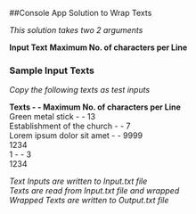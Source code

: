 ##Console App Solution to Wrap Texts

*This solution takes two 2 arguments*

**Input Text**
**Maximum No. of characters per Line**

### Sample Input Texts

*Copy the following texts as test inputs*

**Texts                           -             -      Maximum No. of characters per Line** <br />
Green metal  stick              -                -            13<br />
Establishment of the church     -                  -           7<br />
Lorem ipsum
dolor sit amet                    -                  -        9999<br />
1234<br /> 
1                                    -            -                          3<br />
1234<br />

*Text Inputs are written to Input.txt file*<br />
*Texts are read from Input.txt file and wrapped*<br />
*Wrapped Texts are written to Output.txt file*<br />
